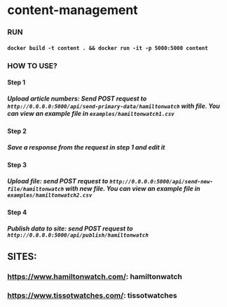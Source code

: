 # content-management

### RUN
#### ```docker build -t content . && docker run -it -p 5000:5000 content```

### HOW TO USE?
#### Step 1
##### Upload article numbers: Send POST request to ```http://0.0.0.0:5000/api/send-primary-data/hamiltonwatch``` with file. You can view an example file in ```examples/hamiltonwatch1.csv```

#### Step 2
##### Save a response from the request in step 1 and edit it

#### Step 3
##### Upload file: send POST request to ```http://0.0.0.0:5000/api/send-new-file/hamiltonwatch``` with new file. You can view an example file in ```examples/hamiltonwatch2.csv```

#### Step 4
##### Publish data to site: send POST request to ```http://0.0.0.0:5000/api/publish/hamiltonwatch```


## SITES:
### https://www.hamiltonwatch.com/: hamiltonwatch
### https://www.tissotwatches.com/: tissotwatches